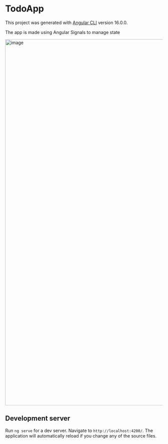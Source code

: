 # TodoApp

This project was generated with [Angular CLI](https://github.com/angular/angular-cli) version 16.0.0.

The app is made using Angular Signals to manage state

<img width="1170" alt="image" src="https://github.com/nelsongutidev/todo-app-signals/assets/62297014/8e1f9d94-14f6-4250-8d09-6bafe120b2f0">


## Development server

Run `ng serve` for a dev server. Navigate to `http://localhost:4200/`. The application will automatically reload if you change any of the source files.

